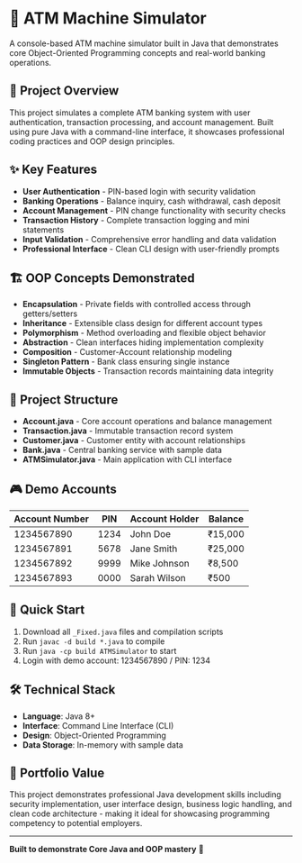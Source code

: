 # 🏦 ATM Machine Simulator

A console-based ATM machine simulator built in Java that demonstrates core Object-Oriented Programming concepts and real-world banking operations.

## 🎯 Project Overview

This project simulates a complete ATM banking system with user authentication, transaction processing, and account management. Built using pure Java with a command-line interface, it showcases professional coding practices and OOP design principles.

## ✨ Key Features

- **User Authentication** - PIN-based login with security validation
- **Banking Operations** - Balance inquiry, cash withdrawal, cash deposit
- **Account Management** - PIN change functionality with security checks
- **Transaction History** - Complete transaction logging and mini statements
- **Input Validation** - Comprehensive error handling and data validation
- **Professional Interface** - Clean CLI design with user-friendly prompts

## 🏗️ OOP Concepts Demonstrated

- **Encapsulation** - Private fields with controlled access through getters/setters
- **Inheritance** - Extensible class design for different account types
- **Polymorphism** - Method overloading and flexible object behavior
- **Abstraction** - Clean interfaces hiding implementation complexity
- **Composition** - Customer-Account relationship modeling
- **Singleton Pattern** - Bank class ensuring single instance
- **Immutable Objects** - Transaction records maintaining data integrity

## 📁 Project Structure

- **Account.java** - Core account operations and balance management
- **Transaction.java** - Immutable transaction record system
- **Customer.java** - Customer entity with account relationships
- **Bank.java** - Central banking service with sample data
- **ATMSimulator.java** - Main application with CLI interface

## 🎮 Demo Accounts

| Account Number | PIN  | Account Holder | Balance   |
|---------------|------|----------------|-----------|
| 1234567890    | 1234 | John Doe       | ₹15,000   |
| 1234567891    | 5678 | Jane Smith     | ₹25,000   |
| 1234567892    | 9999 | Mike Johnson   | ₹8,500    |
| 1234567893    | 0000 | Sarah Wilson   | ₹500      |

## 🚀 Quick Start

1. Download all `_Fixed.java` files and compilation scripts
2. Run `javac -d build *.java` to compile
3. Run `java -cp build ATMSimulator` to start
4. Login with demo account: 1234567890 / PIN: 1234

## 🛠️ Technical Stack

- **Language**: Java 8+
- **Interface**: Command Line Interface (CLI)
- **Design**: Object-Oriented Programming
- **Data Storage**: In-memory with sample data

## 💼 Portfolio Value

This project demonstrates professional Java development skills including security implementation, user interface design, business logic handling, and clean code architecture - making it ideal for showcasing programming competency to potential employers.

---

**Built to demonstrate Core Java and OOP mastery** 🚀